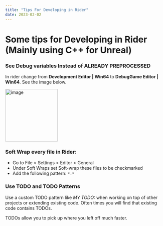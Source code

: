 ```yaml
---
title: "Tips For Developing in Rider"
date: 2023-02-02
---
```


# Some tips for Developing in Rider (Mainly using C++ for Unreal)

### See Debug variables Instead of ALREADY PREPROCESSED

In rider change from **Development Editor | Win64** to **DebugGame Editor | Win64**. See the image below.

<img width="167" alt="image" src="https://onedrive.live.com/embed?resid=E87B3A3E0BB00F13%21115742&authkey=%21ADd-qwY6agdXf24&width=333&height=42">


### Soft Wrap every file in Rider:

- Go to File > Settings > Editor > General
- Under Soft Wraps set Soft-wrap these files to be checkmarked
- Add the following pattern: `*.*` 

### Use TODO and TODO Patterns

Use a custom TODO pattern like *MY TODO:* when working on top of other projects or extending existing code. Often times you will find that existing code contains TODOs.

TODOs allow you to pick up where you left off much faster.

